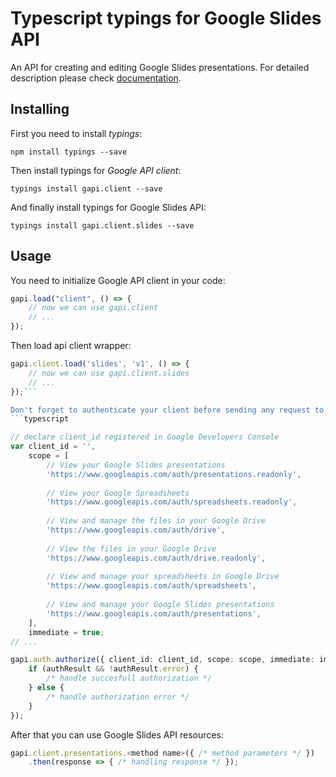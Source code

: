 # Typescript typings for Google Slides API
An API for creating and editing Google Slides presentations.
For detailed description please check [documentation](https://developers.google.com/slides/).

## Installing

First you need to install *typings*:
```
npm install typings --save 
```

Then install typings for *Google API client*:
```
typings install gapi.client --save 
```

And finally install typings for Google Slides API:
```
typings install gapi.client.slides --save 
```

## Usage

You need to initialize Google API client in your code:
```typescript
gapi.load("client", () => { 
    // now we can use gapi.client
    // ... 
});
```

Then load api client wrapper:
```typescript
gapi.client.load('slides', 'v1', () => {
    // now we can use gapi.client.slides
    // ... 
});```

Don't forget to authenticate your client before sending any request to resources:
```typescript

// declare client_id registered in Google Developers Console
var client_id = '',
    scope = [     
        // View your Google Slides presentations
        'https://www.googleapis.com/auth/presentations.readonly',
    
        // View your Google Spreadsheets
        'https://www.googleapis.com/auth/spreadsheets.readonly',
    
        // View and manage the files in your Google Drive
        'https://www.googleapis.com/auth/drive',
    
        // View the files in your Google Drive
        'https://www.googleapis.com/auth/drive.readonly',
    
        // View and manage your spreadsheets in Google Drive
        'https://www.googleapis.com/auth/spreadsheets',
    
        // View and manage your Google Slides presentations
        'https://www.googleapis.com/auth/presentations',
    ],
    immediate = true;
// ...

gapi.auth.authorize({ client_id: client_id, scope: scope, immediate: immediate }, authResult => {
    if (authResult && !authResult.error) {
        /* handle succesfull authorization */
    } else {
        /* handle authorization error */
    }
});            
```

After that you can use Google Slides API resources:

```typescript
gapi.client.presentations.<method name>({ /* method parameters */ })
    .then(response => { /* handling response */ });
```